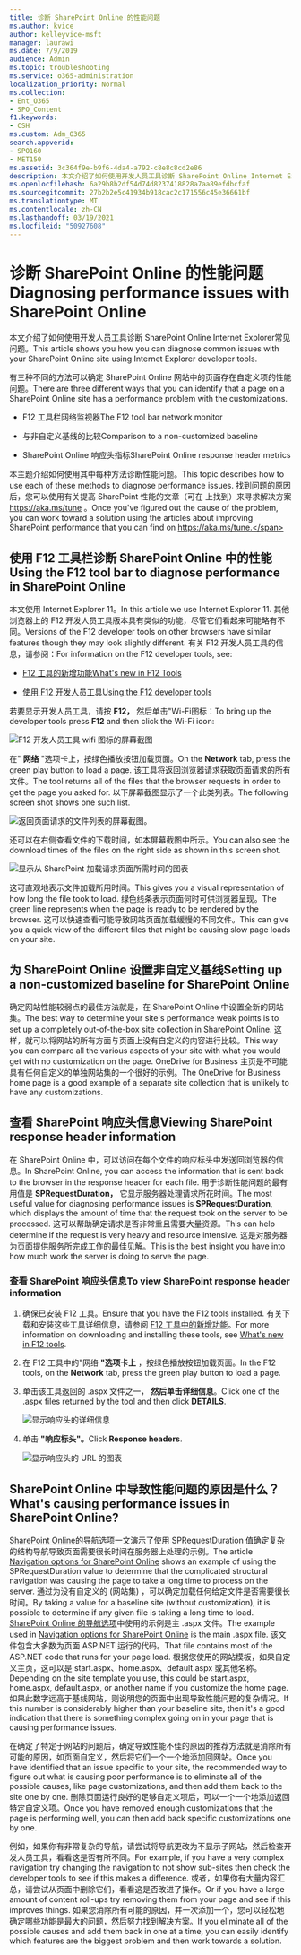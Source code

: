 ```yaml
---
title: 诊断 SharePoint Online 的性能问题
ms.author: kvice
author: kelleyvice-msft
manager: laurawi
ms.date: 7/9/2019
audience: Admin
ms.topic: troubleshooting
ms.service: o365-administration
localization_priority: Normal
ms.collection:
- Ent_O365
- SPO_Content
f1.keywords:
- CSH
ms.custom: Adm_O365
search.appverid:
- SPO160
- MET150
ms.assetid: 3c364f9e-b9f6-4da4-a792-c8e8c8cd2e86
description: 本文介绍了如何使用开发人员工具诊断 SharePoint Online Internet Explorer常见问题。
ms.openlocfilehash: 6a29b8b2df54d74d8237418828a7aa89efdbcfaf
ms.sourcegitcommit: 27b2b2e5c41934b918cac2c171556c45e36661bf
ms.translationtype: MT
ms.contentlocale: zh-CN
ms.lasthandoff: 03/19/2021
ms.locfileid: "50927608"
---
```

# <a name="diagnosing-performance-issues-with-sharepoint-online"></a><span data-ttu-id="369bb-103">诊断 SharePoint Online 的性能问题</span><span class="sxs-lookup"><span data-stu-id="369bb-103">Diagnosing performance issues with SharePoint Online</span></span>

<span data-ttu-id="369bb-104">本文介绍了如何使用开发人员工具诊断 SharePoint Online Internet Explorer常见问题。</span><span class="sxs-lookup"><span data-stu-id="369bb-104">This article shows you how you can diagnose common issues with your SharePoint Online site using Internet Explorer developer tools.</span></span>
  
<span data-ttu-id="369bb-105">有三种不同的方法可以确定 SharePoint Online 网站中的页面存在自定义项的性能问题。</span><span class="sxs-lookup"><span data-stu-id="369bb-105">There are three different ways that you can identify that a page on a SharePoint Online site has a performance problem with the customizations.</span></span>
  
- <span data-ttu-id="369bb-106">F12 工具栏网络监视器</span><span class="sxs-lookup"><span data-stu-id="369bb-106">The F12 tool bar network monitor</span></span>

- <span data-ttu-id="369bb-107">与非自定义基线的比较</span><span class="sxs-lookup"><span data-stu-id="369bb-107">Comparison to a non-customized baseline</span></span>

- <span data-ttu-id="369bb-108">SharePoint Online 响应头指标</span><span class="sxs-lookup"><span data-stu-id="369bb-108">SharePoint Online response header metrics</span></span>

<span data-ttu-id="369bb-109">本主题介绍如何使用其中每种方法诊断性能问题。</span><span class="sxs-lookup"><span data-stu-id="369bb-109">This topic describes how to use each of these methods to diagnose performance issues.</span></span> <span data-ttu-id="369bb-110">找到问题的原因后，您可以使用有关提高 SharePoint 性能的文章（可在 上找到）来寻求解决方案 https://aka.ms/tune 。</span><span class="sxs-lookup"><span data-stu-id="369bb-110">Once you've figured out the cause of the problem, you can work toward a solution using the articles about improving SharePoint performance that you can find on https://aka.ms/tune.</span></span>
  
## <a name="using-the-f12-tool-bar-to-diagnose-performance-in-sharepoint-online"></a><span data-ttu-id="369bb-111">使用 F12 工具栏诊断 SharePoint Online 中的性能</span><span class="sxs-lookup"><span data-stu-id="369bb-111">Using the F12 tool bar to diagnose performance in SharePoint Online</span></span>
<span data-ttu-id="369bb-112"><a name="F12ToolInfo"> </a></span><span class="sxs-lookup"><span data-stu-id="369bb-112"><a name="F12ToolInfo"> </a></span></span>

<span data-ttu-id="369bb-113">本文使用 Internet Explorer 11。</span><span class="sxs-lookup"><span data-stu-id="369bb-113">In this article we use Internet Explorer 11.</span></span> <span data-ttu-id="369bb-114">其他浏览器上的 F12 开发人员工具版本具有类似的功能，尽管它们看起来可能略有不同。</span><span class="sxs-lookup"><span data-stu-id="369bb-114">Versions of the F12 developer tools on other browsers have similar features though they may look slightly different.</span></span> <span data-ttu-id="369bb-115">有关 F12 开发人员工具的信息，请参阅：</span><span class="sxs-lookup"><span data-stu-id="369bb-115">For information on the F12 developer tools, see:</span></span>
  
- <span data-ttu-id="369bb-116">[F12 工具的新增功能](/previous-versions/windows/internet-explorer/ie-developer/dev-guides/bg182632(v=vs.85))</span><span class="sxs-lookup"><span data-stu-id="369bb-116">[What's new in F12 Tools](/previous-versions/windows/internet-explorer/ie-developer/dev-guides/bg182632(v=vs.85))</span></span>

- <span data-ttu-id="369bb-117">[使用 F12 开发人员工具](/previous-versions/windows/internet-explorer/ie-developer/samples/bg182326(v=vs.85))</span><span class="sxs-lookup"><span data-stu-id="369bb-117">[Using the F12 developer tools](/previous-versions/windows/internet-explorer/ie-developer/samples/bg182326(v=vs.85))</span></span>

<span data-ttu-id="369bb-118">若要显示开发人员工具，请按 **F12，** 然后单击"Wi-Fi图标：</span><span class="sxs-lookup"><span data-stu-id="369bb-118">To bring up the developer tools press **F12** and then click the Wi-Fi icon:</span></span>
  
![F12 开发人员工具 wifi 图标的屏幕截图](../media/27acacbb-5688-459a-aa2f-5c8c5f17b76e.png)
  
<span data-ttu-id="369bb-120">在" **网络** "选项卡上，按绿色播放按钮加载页面。</span><span class="sxs-lookup"><span data-stu-id="369bb-120">On the **Network** tab, press the green play button to load a page.</span></span> <span data-ttu-id="369bb-121">该工具将返回浏览器请求获取页面请求的所有文件。</span><span class="sxs-lookup"><span data-stu-id="369bb-121">The tool returns all of the files that the browser requests in order to get the page you asked for.</span></span> <span data-ttu-id="369bb-122">以下屏幕截图显示了一个此类列表。</span><span class="sxs-lookup"><span data-stu-id="369bb-122">The following screen shot shows one such list.</span></span>
  
![返回页面请求的文件列表的屏幕截图。](../media/247a9422-76da-4b0c-bed3-ce77b05e4560.png)
  
<span data-ttu-id="369bb-124">还可以在右侧查看文件的下载时间，如本屏幕截图中所示。</span><span class="sxs-lookup"><span data-stu-id="369bb-124">You can also see the download times of the files on the right side as shown in this screen shot.</span></span>
  
![显示从 SharePoint 加载请求页面所需时间的图表](../media/d71ad1fa-9018-4fae-82eb-c1838e7db0ff.png)
  
<span data-ttu-id="369bb-126">这可直观地表示文件加载所用时间。</span><span class="sxs-lookup"><span data-stu-id="369bb-126">This gives you a visual representation of how long the file took to load.</span></span> <span data-ttu-id="369bb-127">绿色线条表示页面何时可供浏览器呈现。</span><span class="sxs-lookup"><span data-stu-id="369bb-127">The green line represents when the page is ready to be rendered by the browser.</span></span> <span data-ttu-id="369bb-128">这可以快速查看可能导致网站页面加载缓慢的不同文件。</span><span class="sxs-lookup"><span data-stu-id="369bb-128">This can give you a quick view of the different files that might be causing slow page loads on your site.</span></span>
  
## <a name="setting-up-a-non-customized-baseline-for-sharepoint-online"></a><span data-ttu-id="369bb-129">为 SharePoint Online 设置非自定义基线</span><span class="sxs-lookup"><span data-stu-id="369bb-129">Setting up a non-customized baseline for SharePoint Online</span></span>
<span data-ttu-id="369bb-130"><a name="F12ToolInfo"> </a></span><span class="sxs-lookup"><span data-stu-id="369bb-130"><a name="F12ToolInfo"> </a></span></span>

<span data-ttu-id="369bb-131">确定网站性能较弱点的最佳方法就是，在 SharePoint Online 中设置全新的网站集。</span><span class="sxs-lookup"><span data-stu-id="369bb-131">The best way to determine your site's performance weak points is to set up a completely out-of-the-box site collection in SharePoint Online.</span></span> <span data-ttu-id="369bb-132">这样，就可以将网站的所有方面与页面上没有自定义的内容进行比较。</span><span class="sxs-lookup"><span data-stu-id="369bb-132">This way you can compare all the various aspects of your site with what you would get with no customization on the page.</span></span> <span data-ttu-id="369bb-133">OneDrive for Business 主页是不可能具有任何自定义的单独网站集的一个很好的示例。</span><span class="sxs-lookup"><span data-stu-id="369bb-133">The OneDrive for Business home page is a good example of a separate site collection that is unlikely to have any customizations.</span></span>
  
## <a name="viewing-sharepoint-response-header-information"></a><span data-ttu-id="369bb-134">查看 SharePoint 响应头信息</span><span class="sxs-lookup"><span data-stu-id="369bb-134">Viewing SharePoint response header information</span></span>
<span data-ttu-id="369bb-135"><a name="F12ToolInfo"> </a></span><span class="sxs-lookup"><span data-stu-id="369bb-135"><a name="F12ToolInfo"> </a></span></span>

<span data-ttu-id="369bb-136">在 SharePoint Online 中，可以访问在每个文件的响应标头中发送回浏览器的信息。</span><span class="sxs-lookup"><span data-stu-id="369bb-136">In SharePoint Online, you can access the information that is sent back to the browser in the response header for each file.</span></span> <span data-ttu-id="369bb-137">用于诊断性能问题的最有用值是 **SPRequestDuration，** 它显示服务器处理请求所花时间。</span><span class="sxs-lookup"><span data-stu-id="369bb-137">The most useful value for diagnosing performance issues is **SPRequestDuration**, which displays the amount of time that the request took on the server to be processed.</span></span> <span data-ttu-id="369bb-138">这可以帮助确定请求是否非常重且需要大量资源。</span><span class="sxs-lookup"><span data-stu-id="369bb-138">This can help determine if the request is very heavy and resource intensive.</span></span> <span data-ttu-id="369bb-139">这是对服务器为页面提供服务所完成工作的最佳见解。</span><span class="sxs-lookup"><span data-stu-id="369bb-139">This is the best insight you have into how much work the server is doing to serve the page.</span></span>

### <a name="to-view-sharepoint-response-header-information"></a><span data-ttu-id="369bb-140">查看 SharePoint 响应头信息</span><span class="sxs-lookup"><span data-stu-id="369bb-140">To view SharePoint response header information</span></span>
  
1. <span data-ttu-id="369bb-141">确保已安装 F12 工具。</span><span class="sxs-lookup"><span data-stu-id="369bb-141">Ensure that you have the F12 tools installed.</span></span> <span data-ttu-id="369bb-142">有关下载和安装这些工具详细信息，请参阅 [F12 工具中的新增功能](/previous-versions/windows/internet-explorer/ie-developer/dev-guides/bg182632(v=vs.85))。</span><span class="sxs-lookup"><span data-stu-id="369bb-142">For more information on downloading and installing these tools, see [What's new in F12 tools](/previous-versions/windows/internet-explorer/ie-developer/dev-guides/bg182632(v=vs.85)).</span></span>

2. <span data-ttu-id="369bb-143">在 F12 工具中的"网络 **"选项卡上** ，按绿色播放按钮加载页面。</span><span class="sxs-lookup"><span data-stu-id="369bb-143">In the F12 tools, on the **Network** tab, press the green play button to load a page.</span></span>

3. <span data-ttu-id="369bb-144">单击该工具返回的 .aspx 文件之一， **然后单击详细信息**。</span><span class="sxs-lookup"><span data-stu-id="369bb-144">Click one of the .aspx files returned by the tool and then click **DETAILS**.</span></span>

    ![显示响应头的详细信息](../media/1f8a044a-caf8-4613-be2b-7e064141ac8a.png)
  
4. <span data-ttu-id="369bb-146">单击 **"响应标头"。**</span><span class="sxs-lookup"><span data-stu-id="369bb-146">Click **Response headers**.</span></span>

    ![显示响应头的 URL 的图表](../media/efc7076e-447e-447e-882a-ae3aa721e2c3.png)
  
## <a name="whats-causing-performance-issues-in-sharepoint-online"></a><span data-ttu-id="369bb-148">SharePoint Online 中导致性能问题的原因是什么？</span><span class="sxs-lookup"><span data-stu-id="369bb-148">What's causing performance issues in SharePoint Online?</span></span>
<span data-ttu-id="369bb-149"><a name="F12ToolInfo"> </a></span><span class="sxs-lookup"><span data-stu-id="369bb-149"><a name="F12ToolInfo"> </a></span></span>

<span data-ttu-id="369bb-150">[SharePoint Online](navigation-options-for-sharepoint-online.md)的导航选项一文演示了使用 SPRequestDuration 值确定复杂的结构导航导致页面需要很长时间在服务器上处理的示例。</span><span class="sxs-lookup"><span data-stu-id="369bb-150">The article [Navigation options for SharePoint Online](navigation-options-for-sharepoint-online.md) shows an example of using the SPRequestDuration value to determine that the complicated structural navigation was causing the page to take a long time to process on the server.</span></span> <span data-ttu-id="369bb-151">通过为没有自定义的 (网站集) ，可以确定加载任何给定文件是否需要很长时间。</span><span class="sxs-lookup"><span data-stu-id="369bb-151">By taking a value for a baseline site (without customization), it is possible to determine if any given file is taking a long time to load.</span></span> <span data-ttu-id="369bb-152">[SharePoint Online 的导航选项](navigation-options-for-sharepoint-online.md)中使用的示例是主 .aspx 文件。</span><span class="sxs-lookup"><span data-stu-id="369bb-152">The example used in [Navigation options for SharePoint Online](navigation-options-for-sharepoint-online.md) is the main .aspx file.</span></span> <span data-ttu-id="369bb-153">该文件包含大多数为页面 ASP.NET 运行的代码。</span><span class="sxs-lookup"><span data-stu-id="369bb-153">That file contains most of the ASP.NET code that runs for your page load.</span></span> <span data-ttu-id="369bb-154">根据您使用的网站模板，如果自定义主页，这可以是 start.aspx、home.aspx、default.aspx 或其他名称。</span><span class="sxs-lookup"><span data-stu-id="369bb-154">Depending on the site template you use, this could be start.aspx, home.aspx, default.aspx, or another name if you customize the home page.</span></span> <span data-ttu-id="369bb-155">如果此数字远高于基线网站，则说明您的页面中出现导致性能问题的复杂情况。</span><span class="sxs-lookup"><span data-stu-id="369bb-155">If this number is considerably higher than your baseline site, then it's a good indication that there is something complex going on in your page that is causing performance issues.</span></span>
  
<span data-ttu-id="369bb-156">在确定了特定于网站的问题后，确定导致性能不佳的原因的推荐方法就是消除所有可能的原因，如页面自定义，然后将它们一个一个地添加回网站。</span><span class="sxs-lookup"><span data-stu-id="369bb-156">Once you have identified that an issue specific to your site, the recommended way to figure out what is causing poor performance is to eliminate all of the possible causes, like page customizations, and then add them back to the site one by one.</span></span> <span data-ttu-id="369bb-157">删除页面运行良好的足够自定义项后，可以一个一个地添加返回特定自定义项。</span><span class="sxs-lookup"><span data-stu-id="369bb-157">Once you have removed enough customizations that the page is performing well, you can then add back specific customizations one by one.</span></span>
  
<span data-ttu-id="369bb-158">例如，如果你有非常复杂的导航，请尝试将导航更改为不显示子网站，然后检查开发人员工具，看看这是否有所不同。</span><span class="sxs-lookup"><span data-stu-id="369bb-158">For example, if you have a very complex navigation try changing the navigation to not show sub-sites then check the developer tools to see if this makes a difference.</span></span> <span data-ttu-id="369bb-159">或者，如果你有大量内容汇总，请尝试从页面中删除它们，看看这是否改进了操作。</span><span class="sxs-lookup"><span data-stu-id="369bb-159">Or if you have a large amount of content roll-ups try removing them from your page and see if this improves things.</span></span> <span data-ttu-id="369bb-160">如果您消除所有可能的原因，并一次添加一个，您可以轻松地确定哪些功能是最大的问题，然后努力找到解决方案。</span><span class="sxs-lookup"><span data-stu-id="369bb-160">If you eliminate all of the possible causes and add them back in one at a time, you can easily identify which features are the biggest problem and then work towards a solution.</span></span>